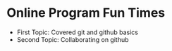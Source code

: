 # Online Program Fun Times

- First Topic: Covered git and github basics
- Second Topic: Collaborating on github

